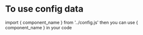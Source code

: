 # To use config data
import { component_name } from '../config.js'
then you can use { component_name } in your code

